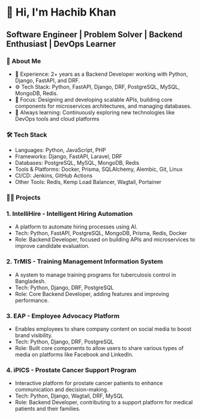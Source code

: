 # 👋 Hi, I'm Hachib Khan
## Software Engineer | Problem Solver | Backend Enthusiast | DevOps Learner


### 🚀 About Me
* 🔧 Experience: 2+ years as a Backend Developer working with Python, Django, FastAPI, and DRF.
* ⚙️ Tech Stack: Python, FastAPI, Django, DRF, PostgreSQL, MySQL, MongoDB, Redis.
* 🎯 Focus: Designing and developing scalable APIs, building core components for microservices architectures, and managing databases.
* 🌱 Always learning: Continuously exploring new technologies like DevOps tools and cloud platforms


### 🛠️ Tech Stack
* Languages: Python, JavaScript, PHP
* Frameworks: Django, FastAPI, Laravel, DRF
* Databases: PostgreSQL, MySQL, MongoDB, Redis
* Tools & Platforms: Docker, Prisma, SQLAlchemy, Alembic, Git, Linux
* CI/CD: Jenkins, GitHub Actions
* Other Tools: Redis, Kemp Load Balancer, Wagtail, Portainer


### 🧑‍💻 Projects
### 1. IntelliHire - Intelligent Hiring Automation
* A platform to automate hiring processes using AI.
* Tech: Python, FastAPI, PostgreSQL, MongoDB, Prisma, Redis, Docker
* Role: Backend Developer, focused on building APIs and microservices to improve candidate evaluation.
### 2. TrMIS - Training Management Information System
* A system to manage training programs for tuberculosis control in Bangladesh.
* Tech: Python, Django, DRF, PostgreSQL
* Role: Core Backend Developer, adding features and improving performance.
### 3. EAP - Employee Advocacy Platform
* Enables employees to share company content on social media to boost brand visibility.
* Tech: Python, Django, DRF, PostgreSQL
* Role: Built core components to allow users to share various types of media on platforms like Facebook and LinkedIn.
### 4. iPICS - Prostate Cancer Support Program
* Interactive platform for prostate cancer patients to enhance communication and decision-making.
* Tech: Python, Django, Wagtail, DRF, MySQL
* Role: Backend Developer, contributing to a support platform for medical patients and their families.









<!--
**hachibkhan19/hachibkhan19** is a ✨ _special_ ✨ repository because its `README.md` (this file) appears on your GitHub profile.

Here are some ideas to get you started:

- 🔭 I’m currently working on ...
- 🌱 I’m currently learning ...
- 👯 I’m looking to collaborate on ...
- 🤔 I’m looking for help with ...
- 💬 Ask me about ...
- 📫 How to reach me: ...
- 😄 Pronouns: ...
- ⚡ Fun fact: ...
-->
